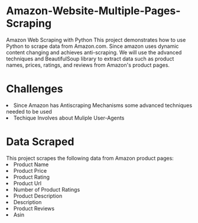 # Amazon-Website-Multiple-Pages-Scraping
Amazon Web Scraping with Python
This project demonstrates how to use Python to scrape data from Amazon.com. Since amazon uses dynamic content changing and achieves anti-scraping. We will use the advanced techniques and BeautifulSoup library to extract data such as product names, prices, ratings, and reviews from Amazon's product pages.

<h1>Challenges</h1>
<li>Since Amazon has Antiscraping Mechanisms some advanced techniques needed to be used</li>
<li>Techique Involves about Muliple User-Agents</li>
<h1>Data Scraped</h1>
This project scrapes the following data from Amazon product pages:
<li>Product Name</li>
<li>Product Price</li>
<li>Product Rating</li>
<li>Product Url</li>
<li>Number of Product Ratings</li>
<li>Product Description</li>
<li>Description </li>
<li>Product Reviews </li>
<li>Asin</li>
